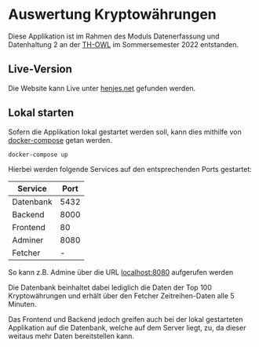 # Auswertung Kryptowährungen 

Diese Applikation ist im Rahmen des Moduls Datenerfassung und Datenhaltung 2 an der [TH-OWL](https://www.th-owl.de/) im Sommersemester 2022 entstanden.

## Live-Version

Die Website kann Live unter [henjes.net](http://henjes.net/) gefunden werden.

## Lokal starten

Sofern die Applikation lokal gestartet werden soll, kann dies mithilfe von [docker-compose](https://docs.docker.com/desktop/install/windows-install/) getan werden. 

```bash
docker-compose up
```
Hierbei werden folgende Services auf den entsprechenden Ports gestartet:  

| Service   | Port |
|-----------|------|
| Datenbank | 5432 |
| Backend   | 8000 |
| Frontend  | 80   |
| Adminer   | 8080 |
| Fetcher   | -    |

So kann z.B. Admine über die URL [localhost:8080](http://localhost:8080/) aufgerufen werden 

Die Datenbank beinhaltet dabei lediglich die Daten der Top 100 Kryptowährungen und erhält über den Fetcher Zeitreihen-Daten alle 5 Minuten.  

Das Frontend und Backend jedoch greifen auch bei der lokal gestarteten Applikation auf die Datenbank, welche auf dem Server liegt, zu, da dieser weitaus mehr Daten bereitstellen kann.




